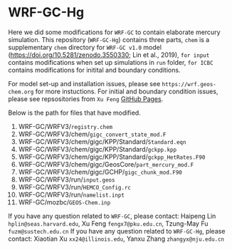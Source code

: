 # WRF-GC-Hg

Here we did some modifications for `WRF-GC` to contain elaborate mercury simulation. This repository (`WRF-GC-Hg`) contains three parts, `chem` is a supplementary `chem` directory for `WRF-GC v1.0` model (https://doi.org/10.5281/zenodo.3550330; Lin et al., 2019), `for input` contains modifications when set up simulations in `run` folder, `for ICBC` contains modifications for initital and boundary conditions.

For model set-up and installation issues, please see `https://wrf.geos-chem.org` for more instuctions. 
For initial and boundary condition issues, please see repsositories from `Xu Feng` [GitHub Pages](https://github.com/fengx7).

Below is the path for files that have modified.
1. WRF-GC/WRFV3/`registry.chem`
2. WRF-GC/WRFV3/chem/`gigc_convert_state_mod.F`
3. WRF-GC/WRFV3/chem/gigc/KPP/Standard/`Standard.eqn`
4. WRF-GC/WRFV3/chem/gigc/KPP/Standard/`gckpp.kpp`
5. WRF-GC/WRFV3/chem/gigc/KPP/Standard/`gckpp_HetRates.F90`
6. WRF-GC/WRFV3/chem/gigc/GeosCore/`part_mercury_mod.F`
7. WRF-GC/WRFV3/chem/gigc/GCHP/`gigc_chunk_mod.F90`
8. WRF-GC/WRFV3/run/`input.geos`
9. WRF-GC/WRFV3/run/`HEMCO_Config.rc`
10. WRF-GC/WRFV3/run/`namelist.inpt`
11. WRF-GC/mozbc/`GEOS-Chem.inp`

If you have any question related to `WRF-GC`, please contact: Haipeng Lin `hplin@seas.harvard.edu`, Xu Feng `fengx7@pku.edu.cn`, Tzung-May Fu `fuzm@sustech.edu.cn`
If you have any question related to `WRF-GC-Hg`, please contact: Xiaotian Xu `xx24@illinois.edu`, Yanxu Zhang `zhangyx@nju.edu.cn`
